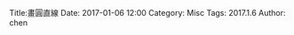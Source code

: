 Title:畫圓直線
Date: 2017-01-06 12:00
Category: Misc
Tags: 2017.1.6
Author: chen

<!-- PELICAN_END_SUMMARY -->


<!-- 導入 Brython 標準程式庫 -->

<script type="text/javascript" 
    src="https://cdn.rawgit.com/brython-dev/brython/master/www/src/brython_dist.js">
</script>

<!-- 啟動 Brython -->

<script>
window.onload=function(){
brython(1);
}
</script>

<!-- 導入 Brython 標準程式庫 -->

<script type="text/javascript" 
    src="https://cdn.rawgit.com/brython-dev/brython/master/www/src/brython_dist.js">
</script>

<!-- 啟動 Brython -->

<script>
window.onload=function(){
brython(1);
}
</script>

<!-- 以下可以執行  Brython 程式 -->

<canvas id="dc1" width="650" height="450"></canvas>
<script type="text/python">
from browser import document
import math
 
canvas = document["dc1"]
ctx = canvas.getContext("2d")

def circle(x,y,r):
    ctx.beginPath()
    ctx.arc(x, y, r, 0, math.pi*2, True)
    ctx.fill()
    ctx.closePath()

def line(x1,y1,x2,y2):
    ctx.beginPath()
    ctx.lineWidth = 1
    ctx.moveTo(x1, y1)
    ctx.lineTo(x2, y2)
    ctx.strokeStyle = "blue"
    ctx.stroke()
    ctx.closePath()

line(200,200,300,200)

line(200,200,200,300)

circle(200, 200, 10)

x1 = 200
y1 = 200
r = 100 
deg = math.pi/180

for i in range(36):
    x2 = x1 + r*math.cos(i*10*deg)
    y2 = y1 + r*math.sin(i*10*deg)
    line(x1,y1,x2,y2)
</script>

